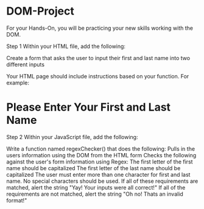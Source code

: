# DOM-Project
For your Hands-On, you will be practicing your new skills working with the DOM.

Step 1
Within your HTML file, add the following:

Create a form that asks the user to input their first and last name into two different inputs

Your HTML page should include instructions based on your function. For example:

<h1>Please Enter Your First and Last Name</h1>

Step 2
Within your JavaScript file, add the following:

Write a function named regexChecker() that does the following:
Pulls in the users information using the DOM from the HTML form
Checks the following against the user's form information using Regex:
The first letter of the first name should be capitalized
The first letter of the last name should be capitalized
The user must enter more than one character for first and last name.
No special characters should be used.
If all of these requirements are matched, alert the string "Yay! Your inputs were all correct!"
If all of the requirements are not matched, alert the string "Oh no! Thats an invalid format!"
